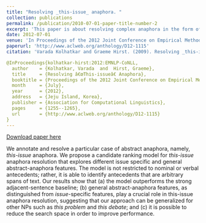 ```yaml
---
title: "Resolving _this-issue_ anaphora. "
collection: publications
permalink: /publication/2010-07-01-paper-title-number-2
excerpt: 'This paper is about resolving complex anaphora in the form of demonstratives following by a noun phrase.'
date: 2012-07-01
venue: 'In Proceedings of the 2012 Joint Conference on Empirical Methods in Natural Language Processing and Computational Natural Language Learning'
paperurl: 'http://www.aclweb.org/anthology/D12-1115'
citation: 'Varada Kolhatkar and Graeme Hirst. (2009). Resolving _this-issue_ anaphora. In Proceedings of the 2012 Joint Conference on Empirical Methods in Natural Language Processing and Computational Natural Language Learning. pages 1255 -- 1265, Jeju Island, Korea, July. Association for Computational Linguistics.'

@InProceedings{kolhatkar-hirst:2012:EMNLP-CoNLL,
  author    = {Kolhatkar, Varada  and  Hirst, Graeme},
  title     = {Resolving â€œThis-issueâ€ Anaphora},
  booktitle = {Proceedings of the 2012 Joint Conference on Empirical Methods in Natural Language Processing and Computational Natural Language Learning},
  month     = {July},
  year      = {2012},
  address   = {Jeju Island, Korea},
  publisher = {Association for Computational Linguistics},
  pages     = {1255--1265},
  url       = {http://www.aclweb.org/anthology/D12-1115}
}
---
```



<a href='http://www.aclweb.org/anthology/D12-1115'>Download paper here</a>

We annotate and resolve a particular case of abstract anaphora, namely, _this-issue_ anaphora. We propose a candidate ranking model for _this-issue_ anaphora resolution that explores different issue specific and general abstract-anaphora features. The model is not restricted to nominal or verbal antecedents; rather, it is able to identify antecedents that are arbitrary spans of text. Our results show that (a) the model outperforms the strong adjacent-sentence baseline; (b) general abstract-anaphora features, as distinguished from _issue_-specific features, play a crucial role in this-issue anaphora resolution, suggesting that our approach can be generalized for other NPs such as _this problem_ and _this debate_; and (c) it is possible to reduce the search space in order to improve performance.
